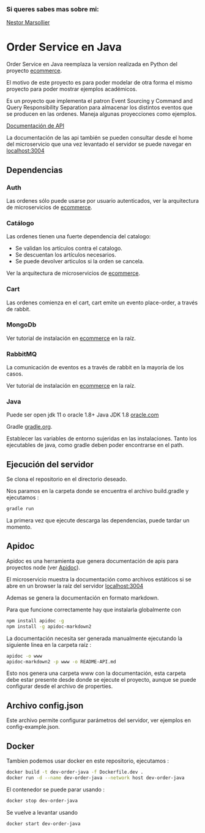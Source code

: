 ### Si queres sabes mas sobre mi:
[Nestor Marsollier](https://github.com/nmarsollier/profile)

# Order Service en Java

Order Service en Java reemplaza la version realizada en Python del proyecto  [ecommerce](https://github.com/nmarsollier/ecommerce).

El motivo de este proyecto es para poder modelar de otra forma el mismo proyecto para poder mostrar ejemplos académicos.

Es un proyecto que implementa el patron Event Sourcing y Command and Query Responsibility Separation para almacenar los distintos eventos que se producen en las ordenes. Maneja algunas proyecciones como ejemplos.

[Documentación de API](./README-API.md)

La documentación de las api también se pueden consultar desde el home del microservicio
que una vez levantado el servidor se puede navegar en [localhost:3004](http://localhost:3004/)

## Dependencias

### Auth

Las ordenes sólo puede usarse por usuario autenticados, ver la arquitectura de microservicios de [ecommerce](https://github.com/nmarsollier/ecommerce).

### Catálogo

Las ordenes tienen una fuerte dependencia del catalogo:

- Se validan los artículos contra el catalogo.
- Se descuentan los artículos necesarios.
- Se puede devolver articulos si la orden se cancela.

Ver la arquitectura de microservicios de [ecommerce](https://github.com/nmarsollier/ecommerce).

### Cart

Las ordenes comienza en el cart, cart emite un evento place-order, a través de rabbit.

### MongoDb

Ver tutorial de instalación en [ecommerce](https://github.com/nmarsollier/ecommerce) en la raíz.

### RabbitMQ

La comunicación de eventos es a través de rabbit en la mayoría de los casos.

Ver tutorial de instalación en [ecommerce](https://github.com/nmarsollier/ecommerce) en la raíz.

### Java

Puede ser open jdk 11 o oracle 1.8+
Java JDK 1.8  [oracle.com](http://www.oracle.com/technetwork/es/java/javase/downloads/index.html)

Gradle [gradle.org](https://gradle.org/install/). 

Establecer las variables de entorno sujeridas en las instalaciones.
Tanto los ejecutables de java, como gradle deben poder encontrarse en el path.

## Ejecución del servidor

Se clona el repositorio en el directorio deseado.

Nos paramos en la carpeta donde se encuentra el archivo build.gradle y ejecutamos :
```bash
gradle run
```

La primera vez que ejecute descarga las dependencias, puede tardar un momento.

## Apidoc

Apidoc es una herramienta que genera documentación de apis para proyectos node (ver [Apidoc](http://apidocjs.com/)).

El microservicio muestra la documentación como archivos estáticos si se abre en un browser la raíz del servidor [localhost:3004](http://localhost:3004/)

Ademas se genera la documentación en formato markdown.

Para que funcione correctamente hay que instalarla globalmente con

```bash
npm install apidoc -g
npm install -g apidoc-markdown2
```

La documentación necesita ser generada manualmente ejecutando la siguiente linea en la carpeta raíz :

```bash
apidoc -o www
apidoc-markdown2 -p www -o README-API.md
```

Esto nos genera una carpeta www con la documentación, esta carpeta debe estar presente desde donde se ejecute el proyecto, aunque se puede configurar desde el archivo de properties.

## Archivo config.json

Este archivo permite configurar parámetros del servidor, ver ejemplos en config-example.json.


## Docker

Tambien podemos usar docker en este repositorio, ejecutamos :

```bash
docker build -t dev-order-java -f Dockerfile.dev .
docker run -d --name dev-order-java --network host dev-order-java
```

El contenedor se puede parar usando :

```bash
docker stop dev-order-java
```
Se vuelve a levantar usando 

```bash
docker start dev-order-java
```
